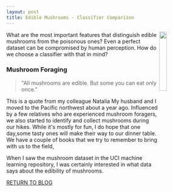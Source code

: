 ```yaml
---
layout: post
title: Edible Mushrooms - Classifier Comparison 
---
```


<img align="right" src="../../Liang_Metis/Project_3/imgs/mushroom_title.png" width="20%">
What are the most important features that distinguish edible mushrooms from the poisonous ones? Even a perfect dataset can be compromised by human perception. How do we choose a classifier with that in mind? 



### Mushroom Foraging

> "All mushrooms are edible. But some you can eat only once."

This is a quote from my colleague Natalia
My husband and I moved to the Pacific northwest about a year ago. Influenced by a few relatives who are experienced mushroom foragers, we also started to identify and collect mushrooms during our hikes.  While it's mostly for fun, I do hope that one day,some tasty ones will make their way to our dinner table. We have a couple of books that we try to remember to bring with us to the field,

When I saw the mushroom dataset in the UCI machine learning repository, I was certainly interested in what data says about the edibility of mushrooms. 

[RETURN TO BLOG](../)
